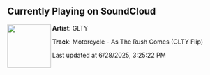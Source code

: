 ## Currently Playing on SoundCloud

[<img align="left" width="100" src="https://i1.sndcdn.com/artworks-AjYQ85LXXj9d3hlj-9Nps4w-t500x500.png">](https://soundcloud.com/gltymusic/astherushcomes)

**Artist**: GLTY 

**Track**: Motorcycle - As The Rush Comes (GLTY Flip)

Last updated at 6/28/2025, 3:25:22 PM
